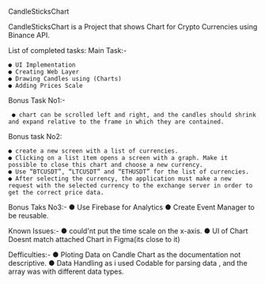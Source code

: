 
CandleSticksChart

CandleSticksChart is a Project that shows Chart for Crypto Currencies using Binance API.

List of completed tasks:
 Main Task:-
 
    ● UI Implementation
    ● Creating Web Layer
    ● Drawing Candles using (Charts)
    ● Adding Prices Scale
    
 Bonus Task No1:-
 
     ● chart can be scrolled left and right, and the candles should shrink and expand relative to the frame in which they are contained.

 Bonus task No2: 
 
    ● create a new screen with a list of currencies.
    ● Clicking on a list item opens a screen with a graph. Make it possible to close this chart and choose a new currency.
    ● Use “BTCUSDT”, “LTCUSDT” and “ETHUSDT” for the list of currencies.
    ● After selecting the currency, the application must make a new request with the selected currency to the exchange server in order to get the correct price data.

 Bonus Taks No3:-
    ● Use Firebase for Analytics
    ● Create Event Manager to be reusable.
    

Known Issues:-
    ● could'nt put the time scale on the x-axis.
    ● UI of Chart Doesnt match attached Chart in Figma(its close to it) 

Defficulties:-
    ● Ploting Data on Candle Chart as the documentation not descriptive.
    ● Data Handling as i used Codable for parsing data , and the array was with different data types.
